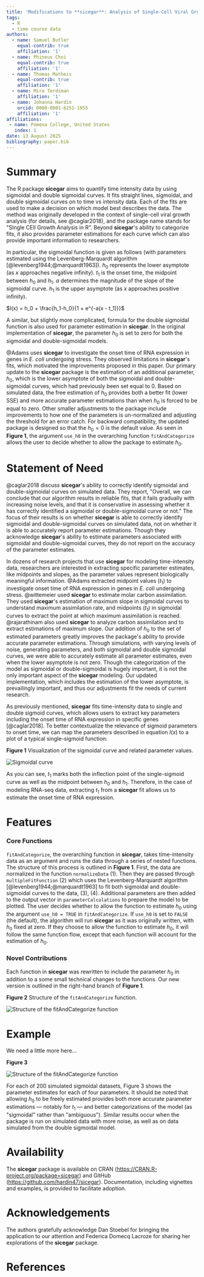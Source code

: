 ```yaml
---
title: 'Modifications to **sicegar**: Analysis of Single-Cell Viral Growth Curves'
tags:
  - R
  - time course data
authors:
  - name: Samuel Butler
    equal-contrib: true 
    affiliation: '1'
  - name: Phineus Choi
    equal-contrib: true 
    affiliation: '1'
  - name: Thomas Matheis
    equal-contrib: true 
    affiliation: '1'
  - name: Mira Terdiman
    affiliation: '1'
  - name: Johanna Hardin
    orcid: 0000-0001-6251-1955
    affiliation: '1'
affiliations:
 - name: Pomona College, United States
   index: 1
date: 13 August 2025
bibliography: paper.bib
---
```


# Summary

The R package **sicegar** aims to quantify time intensity data by using sigmoidal and double sigmoidal curves.
It fits straight lines, sigmoidal, and double sigmoidal curves on to time vs intensity data.
Each of the fits are used to make a decision on which model best describes the data. 
The method was originally developed in the context of single-cell viral growth analysis (for details, see @caglar2018), and the package name stands for "SIngle CEll Growth Analysis in R". 
Beyond **sicegar**'s ability to categorize fits, it also provides parameter estimations for each curve which can also provide important information to researchers. 

In particular, the sigmoidal function is given as follows (with parameters estimated using the Levenberg-Marquardt algorithm [@levenberg1944;@marquardt1963]).
$h_0$ represents the lower asymptote (as $x$ approaches negative infinity).
$t_1$ is the onset time, the midpoint between $h_0$ and $h_1$.
$a$ determines the magnitude of the slope of the sigmoidal curve.
$h_1$ is the upper asymptote (as $x$ approaches positive infinity).


$I(x) = h_0 + \frac{h_1-h_0}{1 + e^{-a(x - t_1)}}$

A similar, but slightly more complicated, formula for the double sigmoidal function is also used for parameter estimation in **sicegar**.
In the original implementation of **sicegar**, the parameter $h_0$ is set to zero for both the sigmoidal and double-sigmoidal models.

@Adams uses **sicegar** to investigate the onset time of RNA expression in genes in *E. coli* undergoing stress. 
They observed limitations in **sicegar**'s fits, which motivated the improvements proposed in this paper. 
Our primary update to the **sicegar** package is the estimation of an additional parameter, $h_0$, which is the lower asymptote of both the sigmoidal and double-sigmoidal curves, which had previously been set equal to 0.
Based on simulated data, the free estimation of $h_0$ provides both a better fit (lower SSE) and more accurate parameter estimations than when $h_0$ is forced to be equal to zero. 
Other smaller adjustments to the package include improvements to how one of the parameters is un-normalized and adjusting the threshold for an error catch. 
For backward compatibility, the updated package is designed so that the $h_0 = 0$ is the default value.
As seen in **Figure 1**, the argument `use_h0` in the overarching function `fitAndCategorize` allows the user to decide whether to allow the package to estimate $h_0$.


# Statement of Need

@caglar2018 discuss **sicegar**'s ability to correctly identify sigmoidal and double-sigmoidal curves on simulated data.
They report, "Overall, we can conclude that our algorithm results in reliable fits, that it fails gradually with increasing noise levels, and that it is conservative in assessing whether it has correctly identified a sigmoidal or double-sigmoidal curve or not."
The focus of their results is on whether **sicegar** is able to correctly identify sigmoidal and double-sigmoidal curves on simulated data, not on whether it is able to accurately report parameter estimations.
Though they acknowledge **sicegar**'s ability to estimate parameters associated with sigmoidal and double-sigmoidal curves, they do not report on the accuracy of the parameter estimates.


In dozens of research projects that use **sicegar** for modeling time-intensity data, researchers are interested in extracting specific parameter estimates, like midpoints and slopes, as the parameter values represent biologically meaningful information.
@Adams extracted midpoint values ($t_1$) to investigate onset time of RNA expression in genes in *E. coli* undergoing stress.
@wittemeier used **sicegar** to estimate molar carbon assimilation. 
They used **sicegar**'s estimation of maximum slope in sigmoidal curves to understand maximum assimilation rate, and midpoints ($t_1$) in sigmoidal curves to extract the point at which maximum assimilation is reached. 
@rajarathinam also used **sicegar** to analyze carbon assimilation and to extract estimations of maximum slope.
Our addition of $h_0$ to the set of estimated parameters greatly improves the package's ability to provide accurate parameter estimations.
Through simulations, with varying levels of noise, generating parameters, and both sigmoidal and double sigmoidal curves, we were able to accurately estimate all parameter estimates, even when the lower asymptote is not zero.
Though the categorization of the model as sigmoidal or double-sigmoidal is hugely important, it is not the only important aspect of the **sicegar** modeling.
Our updated implementation, which includes the estimation of the lower asymptote, is prevailingly important, and thus our adjustments fit the needs of current research. 

As previously mentioned, **sicegar** fits time-intensity data to single and double sigmoid curves, which allows users to extract key parameters including the onset time of RNA expression in specific genes [@caglar2018]. 
To better contextualize the relevance of sigmoid parameters to onset time, we can map the parameters described in equation $I(x)$ to a plot of a typical single-sigmoid function:

**Figure 1** Visualization of the sigmoidal curve and related parameter values.

![Sigmoidal curve](images/sigmoidal_curve.png)

As you can see, $t_1$ marks both the inflection point of the single-sigmoid curve as well as the midpoint between $h_0$ and $h_1.$ 
Therefore, in the case of modeling RNA-seq data, extracting $t_1$ from a **sicegar** fit allows us to estimate the onset time of RNA expression.


# Features 

### Core Functions

`fitAndCategorize`, the overarching function in **sicegar**, takes time-intensity data as an argument and runs the data through a series of nested functions.
The structure of this process is outlined in **Figure 1**.
First, the data are normalized in the function `normalizeData` (1).
Then they are passed through `multipleFitFunction` (2) which uses the Levenberg-Marquardt algorithm [@levenberg1944;@marquardt1963] to fit both sigmoidal and double-sigmoidal curves to the data, (3), (4).
Additional parameters are then added to the output vector in `parameterCalculations` to prepare the model to be plotted.
The user decides whether to allow the function to estimate $h_0$ using the argument `use_h0 = TRUE` in `fitAndCategorize`. 
If `use_h0` is set to `FALSE` (the default), the algorithm will run **sicegar** as it was originally written, with $h_0$ fixed at zero.
If they choose to allow the function to estimate $h_0$, it will follow the same function flow, except that each function will account for the estimation of $h_0$.

### Novel Contributions

Each function in **sicegar** was rewritten to include the parameter $h_0$ in addition to a some small technical changes to the functions. 
Our new version is outlined in the right-hand branch of **Figure 1**.

**Figure 2** Structure of the `fitAndCategorize` function.

![Structure of the `fitAndCategorize` function](images/h0_alg.png)

# Example

We need a little more here...

**Figure 3**

![Structure of the `fitAndCategorize` function](images/param_est.png)

For each of 200 simulated sigmoidal datasets, Figure 3 shows the parameter estimates for each of four parameters.
It should be noted that allowing $h_0$ to be freely estimated provides both more accurate parameter estimations — notably for $t_1$ — and better categorizations of the model (as "sigmoidal" rather than "ambiguous").
Similar results occur when the package is run on simulated data with more noise, as well as on data simulated from the double sigmoidal model. 

# Availability

The **sicegar** package is available on CRAN (https://CRAN.R-project.org/package=sicegar) and GitHub (https://github.com/hardin47/sicegar).
Documentation, including vignettes and examples, is provided to facilitate adoption.

# Acknowledgements

The authors gratefully acknowledge Dan Stoebel for bringing the application to our attention and Federica Domecq Lacroze for sharing her explorations of the **sicegar** package.





# References








